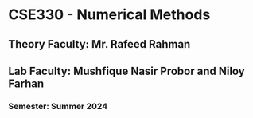 # CSE330 - Numerical Methods
## Theory Faculty: Mr. Rafeed Rahman
## Lab Faculty: Mushfique Nasir Probor and Niloy Farhan
### Semester: Summer 2024